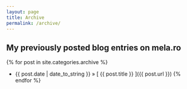 ```yaml
---
layout: page
title: Archive
permalink: /archive/
---
```



## My previously posted blog entries on mela.ro

{% for post in site.categories.archive %}
  * {{ post.date | date_to_string }} &raquo; [ {{ post.title }} ]({{ post.url }})
{% endfor %}
